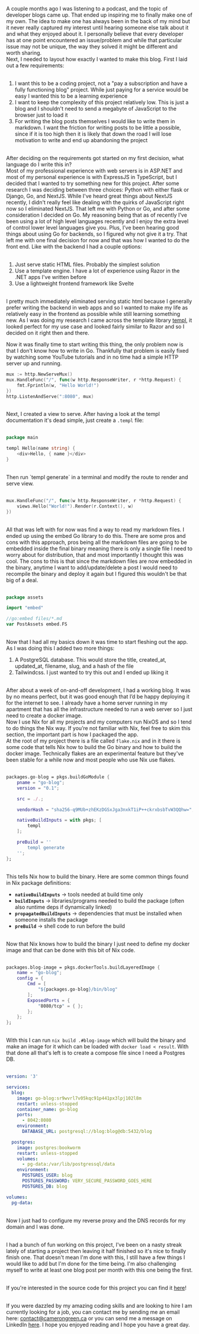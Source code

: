 A couple months ago I was listening to a podcast, and the topic of developer blogs came up. That ended up inspiring me to finally make one of my own. The idea to make one has always been in the back of my mind but it never really captured my interest until hearing someone else talk about it and what they enjoyed about it. I personally believe that every developer has at one point encountered an issue/problem and while that particular issue may not be unique, the way they solved it might be different and worth sharing.<br>
Next, I needed to layout how exactly I wanted to make this blog. First I laid out a few requirements:<br><br>
1. I want this to be a coding project, not a "pay a subscription and have a fully functioning blog" project. While just paying for a service would be easy I wanted this to be a learning experience
2. I want to keep the complexity of this project relatively low. This is just a blog and I shouldn't need to send a megabyte of JavaScript to the browser just to load it
3. For writing the blog posts themselves I would like to write them in markdown. I want the friction for writing posts to be little a possible, since if it is too high then it is likely that down the road I will lose motivation to write and end up abandoning the project

<br>After deciding on the requirements got started on my first decision, what language do I write this in?<br>
Most of my professional experience with web servers is in ASP.NET and most of my personal experience is with ExpressJS in TypeScript, but I decided that I wanted to try something new for this project. After some research I was deciding between three choices: Python with either flask or Django, Go, and NextJS. While I've heard great things about NextJS recently, I didn't really feel like dealing with the quirks of JavaScript right now so I eliminated NextJS. That left me with Python or Go, and after some consideration I decided on Go. My reasoning being that as of recently I've been using a lot of high level languages recently and I enjoy the extra level of control lower level languages give you. Plus, I’ve been hearing good things about using Go for backends, so I figured why not give it a try. That left me with one final decision for now and that was how I wanted to do the front end. Like with the backend I had a couple options:<br><br>
1. Just serve static HTML files. Probably the simplest solution
2. Use a template engine. I have a lot of experience using Razor in the .NET apps I've written before
3. Use a lightweight frontend framework like Svelte

<br>I pretty much immediately eliminated serving static html because I generally prefer writing the backend in web apps and so I wanted to make my life as relatively easy in the frontend as possible while still learning something new. As I was doing my research I came across the template library [templ](https://github.com/a-h/templ), it looked perfect for my use case and looked fairly similar to Razor and so I decided on it right then and there.<br>

Now it was finally time to start writing this thing, the only problem now is that I don't know how to write in Go. Thankfully that problem is easily fixed by watching some YouTube tutorials and in no time had a simple HTTP server up and running.
<br>
```go
mux := http.NewServeMux()
mux.HandleFunc("/", func(w http.ResponseWriter, r *http.Request) {
	fmt.Fprintln(w, "Hello World!")
})
http.ListenAndServe(":8080", mux)
```
<br>Next, I created a view to serve. After having a look at the templ documentation it's dead simple, just create a `.templ` file: <br><br>
```go
package main

templ Hello(name string) {
	<div>Hello, { name }</div>
}
```
<br>
Then run `templ generate` in a terminal and modify the route to render and serve view.<br><br>

```go
mux.HandleFunc("/", func(w http.ResponseWriter, r *http.Request) {
	views.Hello("World!").Render(r.Context(), w)
})
```
<br>All that was left with for now was find a way to read my markdown files. I ended up using the embed Go library to do this. There are some pros and cons with this approach, pros being all the markdown files are going to be embedded inside the final binary meaning there is only a single file I need to worry about for distribution, that and most importantly I thought this was cool. The cons to this is that since the markdown files are now embedded in the binary, anytime I want to add/update/delete a post I would need to recompile the binary and deploy it again but I figured this wouldn't be that big of a deal.<br><br>

```go
package assets

import "embed"

//go:embed files/*.md
var PostAssets embed.FS
```
<br>Now that I had all my basics down it was time to start fleshing out the app. As I was doing this I added two more things:
<br>
1. A PostgreSQL database. This would store the title, created_at, updated_at, filename, slug, and a hash of the file
2. Tailwindcss. I just wanted to try this out and I ended up liking it <br>

<br>After about a week of on-and-off development, I had a working blog. It was by no means perfect, but it was good enough that I’d be happy deploying it for the internet to see. I already have a home server running in my apartment that has all the infrastructure needed to run a web server so I just need to create a docker image. <br>
Now I use Nix for all my projects and my computers run NixOS and so I tend to do things the Nix way. If you’re not familiar with Nix, feel free to skim this section, the important part is how I packaged the app.<br>
At the root of my project there is a file called `flake.nix` and in it there is some code that tells Nix how to build the Go binary and how to build the docker image. Technically flakes are an experimental feature but they've been stable for a while now and most people who use Nix use flakes.<br><br>
```nix
packages.go-blog = pkgs.buildGoModule {
	pname = "go-blog";
	version = "0.1";

	src = ./.;

	vendorHash = "sha256-q9MUb+zhEKzDGSxJga3nxkT1iP++ckrxbsbTvW3QQhw=";

	nativeBuildInputs = with pkgs; [
	    templ
	];

	preBuild = ''
	    templ generate
	'';
};
```

<br>This tells Nix how to build the binary. Here are some common things found in Nix package definitions:
- **`nativeBuildInputs`** → tools needed at build time only
- **`buildInputs`** → libraries/programs needed to build the package (often also runtime deps if dynamically linked)
- **`propagatedBuildInputs`** → dependencies that must be installed when someone installs the package
- **`preBuild`** → shell code to run before the build

<br>Now that Nix knows how to build the binary I just need to define my docker image and that can be done with this bit of Nix code.<br><br>

```nix
packages.blog-image = pkgs.dockerTools.buildLayeredImage {
    name = "go-blog";
    config = {
	    Cmd = [
	        "${packages.go-blog}/bin/blog"
        ];
        ExposedPorts = {
            "8080/tcp" = { };
        };
    };
};
```

<br>With this I can run `nix build .#blog-image` which will build the binary and make an image for it which can be loaded with `docker load < result`. With that done all that's left is to create a compose file since I need a Postgres DB.<br><br>

```yml
version: '3'

services:
  blog:
    image: go-blog:sr9wvrl7v05kqc91p441px3lpj102l8m
    restart: unless-stopped
    container_name: go-blog
    ports:
      - 8042:8080
    environment:
      DATABASE_URL: postgresql://blog:blog@db:5432/blog

  postgres:
    image: postgres:bookworm
    restart: unless-stopped
    volumes:
      - pg-data:/var/lib/postgressql/data
    environment:
      POSTGRES_USER: blog
      POSTGRES_PASSWORD: VERY_SECURE_PASSWORD_GOES_HERE
      POSTGRES_DB: blog

volumes:
  pg-data:
```

<br>Now I just had to configure my reverse proxy and the DNS records for my domain and I was done.

<br>I had a bunch of fun working on this project, I've been on a nasty streak lately of starting a project then leaving it half finished so it's nice to finally finish one. That doesn't mean I'm done with this, I still have a few things I would like to add but I'm done for the time being. I'm also challenging myself to write at least one blog post per month with this one being the first.

<br>If you're interested in the source code for this project you can find it [here](https://github.com/GreenTheColour1/go-blog)!

<br>If you were dazzled by my amazing coding skills and are looking to hire I am currently looking for a job, you can contact me by sending me an email here: [contact@camerongreen.ca](mailto:contact@camerongreen.ca) or you can send me a message on LinkedIn [here](https://www.linkedin.com/in/cameron-green-25b660195/). I hope you enjoyed reading and I hope you have a great day.
